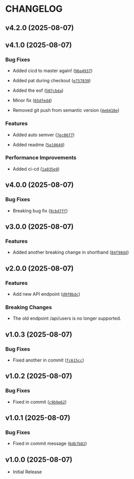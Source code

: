 # CHANGELOG

<!-- version list -->

## v4.2.0 (2025-08-07)


## v4.1.0 (2025-08-07)

### Bug Fixes

- Added cicd to master again!
  ([`96e4937`](https://github.com/sumsuddin/test_repo/commit/96e4937c4cd3a383b70a9daaf35648cbff333c2e))

- Added pat during checkout
  ([`e757839`](https://github.com/sumsuddin/test_repo/commit/e7578391027c460dd0e8820f0d784a3550b6cd61))

- Added the eof
  ([`507cbda`](https://github.com/sumsuddin/test_repo/commit/507cbdaf8fe875c8797283e7844b4c21befd56d0))

- Minor fix
  ([`65dfed4`](https://github.com/sumsuddin/test_repo/commit/65dfed462d387f07639d36b9ae93f6216aea97c0))

- Removed git push from semantic version
  ([`4e6410e`](https://github.com/sumsuddin/test_repo/commit/4e6410e114a155babb0254acb3ea6f84b3d77fb1))

### Features

- Added auto semver
  ([`7ec06f7`](https://github.com/sumsuddin/test_repo/commit/7ec06f72bf19c3699035755908fd540b0b4f3053))

- Added readme
  ([`5e10649`](https://github.com/sumsuddin/test_repo/commit/5e10649e787b8606c75038f702a8ab7dad6fb8fa))

### Performance Improvements

- Added ci-cd
  ([`1a935e9`](https://github.com/sumsuddin/test_repo/commit/1a935e989a059784039b629f1938220fb80dba47))


## v4.0.0 (2025-08-07)

### Bug Fixes

- Breaking bug fix
  ([`9cbd7ff`](https://github.com/sumsuddin/test_repo/commit/9cbd7ff8429ea9b9c859062a1234dbbc7b479c6d))


## v3.0.0 (2025-08-07)

### Features

- Added another breaking change in shorthand
  ([`84f98dd`](https://github.com/sumsuddin/test_repo/commit/84f98ddf8fbe0fed18bbd3b1d62779abbed224f4))


## v2.0.0 (2025-08-07)

### Features

- Add new API endpoint
  ([`d9f0bdc`](https://github.com/sumsuddin/test_repo/commit/d9f0bdc3ceedd9378237c0cb91f8577fa0cf8e7a))

### Breaking Changes

- The old endpoint /api/users is no longer supported.


## v1.0.3 (2025-08-07)

### Bug Fixes

- Fixed another in commit
  ([`fc615cc`](https://github.com/sumsuddin/test_repo/commit/fc615cc77c8e4ac8d0469e0fec3586ad6cf04a30))


## v1.0.2 (2025-08-07)

### Bug Fixes

- Fixed in commit
  ([`c9b9e62`](https://github.com/sumsuddin/test_repo/commit/c9b9e62e10b15a507d2e6d25cb13176bb2a6ee21))


## v1.0.1 (2025-08-07)

### Bug Fixes

- Fixed in commit message
  ([`6db7b82`](https://github.com/sumsuddin/test_repo/commit/6db7b82be6aa97afb5e93a982265efdcd82eec47))


## v1.0.0 (2025-08-07)

- Initial Release
